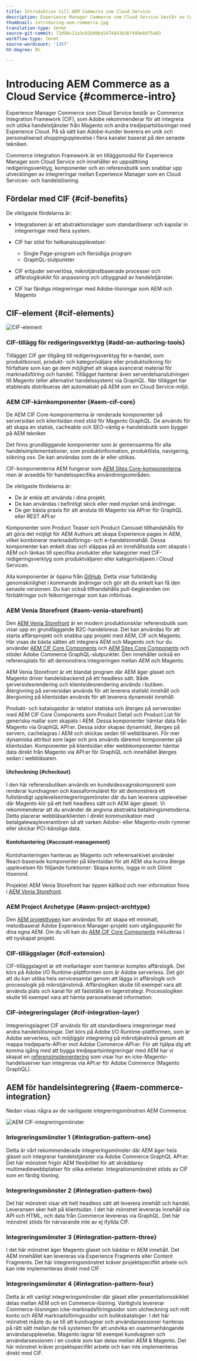 ```yaml
---
title: Introduktion till AEM Commerce som Cloud Service
description: Experience Manager Commerce som Cloud Service består av Commerce Integration Framework (CIF), som Adobe rekommenderar för att integrera och utöka handelstjänster från Magento och andra tredjepartslösningar med Experience Cloud.
thumbnail: introducing-aem-commerce.jpg
translation-type: tm+mt
source-git-commit: 72d98c21a3c02b98bd2474843b36f499e8d75a03
workflow-type: tm+mt
source-wordcount: '1357'
ht-degree: 0%

---
```



# Introducing AEM Commerce as a Cloud Service {#commerce-intro}

Experience Manager Commerce som Cloud Service består av Commerce Integration Framework (CIF), som Adobe rekommenderar för att integrera och utöka handelstjänster från Magento och andra tredjepartslösningar med Experience Cloud. På så sätt kan Adobe-kunder leverera en unik och personaliserad shoppingupplevelse i flera kanaler baserat på den senaste tekniken.

Commerce Integration Framework är en tilläggsmodul för Experience Manager som Cloud Service och innehåller en uppsättning redigeringsverktyg, komponenter och en referensbutik som snabbar upp utvecklingen av integreringar mellan Experience Manager som en Cloud Services- och handelslösning.

## Fördelar med CIF {#cif-benefits}

De viktigaste fördelarna är:

* Integrationen är ett abstraktionslager som standardiserar och kapslar in integreringar med flera system.

* CIF har stöd för helkanalsupplevelser:

   * Single Page-program och flersidiga program
   * GraphQL-slutpunkter

* CIF erbjuder serverlösa, mikrotjänstbaserade processer och affärslogikskikt för anpassning och utbyggnad av handelstjänster.

* CIF har färdiga integreringar med Adobe-lösningar som AEM och Magento

## CIF-element {#cif-elements}

![CIF-element](/help/commerce-cloud/assets/cif-overview1.jpg)


### CIF-tillägg för redigeringsverktyg {#add-on-authoring-tools}

Tillägget CIF ger tillgång till redigeringsverktyg för e-handel, som produktkonsol, produkt- och kategoriväljare eller produktsökning för författare som kan ge dem möjlighet att skapa avancerat material för marknadsföring och handel. Tillägget hanterar även serverdelsanslutningen till Magento (eller alternativt handelssystem) via GraphQL. När tillägget har etablerats distribueras det automatiskt på AEM som en Cloud Service-miljö.

### AEM CIF-kärnkomponenter {#aem-cif-core}

De AEM CIF Core-komponenterna är renderade komponenter på serversidan och klientsidan med stöd för Magento GraphQL. De används för att skapa en statisk, cacheable och SEO-vänlig e-handelsbutik som bygger på AEM tekniker.

Det finns grundläggande komponenter som är gemensamma för alla handelsimplementationer, som produktinformation, produktlista, navigering, sökning osv. De kan användas som de är eller utökas.

CIF-komponenterna [](https://github.com/adobe/aem-core-cif-components) AEM fungerar som [AEM Sites Core-komponenterna](https://github.com/adobe/aem-core-wcm-components) men är avsedda för handelsspecifika användningsområden.

De viktigaste fördelarna är:

* De är enkla att använda i dina projekt.
* De kan användas i befintligt skick eller med mycket små ändringar.
* De ger bästa praxis för att ansluta till Magento via API:er för GraphQL eller REST API:er

Komponenter som Product Teaser och Product Carousel tillhandahålls för att göra det möjligt för AEM Authors att skapa Experience pages in AEM, vilket kombinerar marknadsförings- och e-handelsinnehåll. Dessa komponenter kan enkelt dras och släppas på en innehållssida som skapats i AEM och länkas till specifika produkter eller kategorier med CIF-redigeringsverktyg som produktväljaren eller kategoriväljaren i Cloud Servicen.

Alla komponenter är öppna från [GitHub](https://github.com/adobe/aem-core-cif-components). Detta visar fullständig genomskinlighet i kommande ändringar och gör att du enkelt kan få den senaste versionen. Du kan också tillhandahålla pull-begäranden om förbättringar och felkorrigeringar som kan införlivas.

### AEM Venia Storefront {#aem-venia-storefront}

Den [AEM Venia Storefront](https://github.com/adobe/aem-cif-guides-venia) är en modern produktionsklar referensbutik som visar upp en grundläggande B2C-handelsresa. Det kan användas för att starta affärsprojekt och snabba upp projekt med AEM, CIF och Magento. Här visas de bästa sätten att integrera AEM och Magento och hur du använder [AEM CIF Core Components](https://github.com/adobe/aem-core-cif-components) och [AEM Sites Core Components](https://github.com/adobe/aem-core-wcm-components) och stöder Adobe Commerce GraphQL-slutpunkter. Den innehåller också en referensplats för att demonstrera integreringen mellan AEM och Magento.

AEM Venia Storefront är ett blandat program där AEM äger glaset och Magento driver handelsbackend på ett headless sätt. Både serversidesrendering och klientsidesrendering används i butiken. Återgivning på serversidan används för att leverera statiskt innehåll och återgivning på klientsidan används för att leverera dynamiskt innehåll.

Produkt- och katalogsidor är relativt statiska och återges på serversidan med AEM CIF Core Components som Product Detail och Product List för generiska mallar som skapats i AEM. Dessa komponenter hämtar data från Magento via GraphQL API:er.
Dessa sidor skapas dynamiskt, återges på servern, cachelagras i AEM och skickas sedan till webbläsaren.
För mer dynamiska attribut som lager och pris används däremot komponenter på klientsidan. Komponenter på klientsidan eller webbkomponenter hämtar data direkt från Magento via API:er för GraphQL och innehållet återges sedan i webbläsaren.

#### Utcheckning {#checkout}

I den här referensbutiken används en kundsidesvagnskomponent som renderar kundvagnen och kassaformuläret för att demonstrera ett fullständigt upplevelseintegreringsmönster där du kan leverera upplevelser där Magento kör på ett helt headless sätt och AEM äger glaset. Vi rekommenderar att du använder de angivna abstrakta betalningsmetoderna. Detta placerar webbläsarklienten i direkt kommunikation med betalgatewayleverantören så att varken Adobe- eller Magento-moln rymmer eller skickar PCI-känsliga data.

#### Kontohantering {#account-management}

Kontohanteringen hanteras av Magento och referensarkivet använder React-baserade komponenter på klientsidan för att AEM ska kunna återge upplevelsen för följande funktioner: Skapa konto, logga in och Glömt lösenord.

Projektet AEM Venia Storefront har öppen källkod och mer information finns i [AEM Venia Storefront](https://github.com/adobe/aem-cif-guides-venia).

### AEM Project Archetype {#aem-project-archtype}

Den [AEM projekttypen](https://docs.adobe.com/content/help/en/experience-manager-core-components/using/developing/archetype/overview.html) kan användas för att skapa ett minimalt, metodbaserat Adobe Experience Manager-projekt som utgångspunkt för dina egna AEM. Om du vill kan du [AEM CIF Core Components](https://github.com/adobe/aem-core-cif-components) inkluderas i ett nyskapat projekt.

### CIF-tilläggslager {#cif-extension}

CIF-tilläggslagret är ett mellanlager som hanterar komplex affärslogik. Det körs på Adobe I/O Runtime-plattformen som är Adobe serverless. Det gör att du kan utöka hela servicesamtal genom att lägga in affärslogik och processlogik på mikrotjänstnivå. Affärslogiken skulle till exempel vara att använda plats och kanal för att fastställa en lagerstrategi. Processlogiken skulle till exempel vara att hämta personaliserad information.

### CIF-integreringslager {#cif-integration-layer}

Integreringslagret CIF används för att standardisera integreringar med andra handelslösningar. Det körs på Adobe I/O Runtime-plattformen, som är Adobe serverless, och möjliggör integrering på mikrotjänstnivå genom att mappa tredjeparts-API:er mot Adobe Commerce-API:er. För att hjälpa dig att komma igång med att bygga tredjepartsintegreringar med AEM har vi skapat en [referensimplementering](https://github.com/adobe/commerce-cif-graphql-integration-reference) som visar hur en icke-Magento-handelsserver kan integreras via API:er för Adobe Commerce (Magento GraphQL).

## AEM för handelsintegrering {#aem-commerce-integration}

Nedan visas några av de vanligaste integreringsmönstren AEM Commerce.

![AEM CIF-integreringsmönster](/help/commerce-cloud/assets/aem-cif-integration-patterns-updated.JPG)


### Integreringsmönster 1 {#integration-pattern-one}

Detta är vårt rekommenderade integreringsmönster där AEM äger hela glaset och integrerar handelstjänster via Adobe Commerce GraphQL API:er. Det här mönstret frigör AEM flexibilitet för att skräddarsy multimediewebbplatser för olika enheter. Integrationsmönstret stöds av CIF som en färdig lösning.


### Integreringsmönster 2 {#integration-pattern-two}

Det här mönstret visar ett helt headless sätt att leverera innehåll och handel. Leveransen sker helt på klientsidan. I det här mönstret levereras innehåll via API och HTML, och data från Commerce levereras via GraphQL. Det här mönstret stöds för närvarande inte av ej ifyllda CIF.


### Integreringsmönster 3 {#integration-pattern-three}

I det här mönstret äger Magento glaset och bäddar in AEM innehåll. Det AEM innehållet kan levereras via Experience Fragments eller Content Fragments. Det här integreringsmönstret kräver projektspecifikt arbete och kan inte implementeras direkt med CIF.


### Integreringsmönster 4 {#integration-pattern-four}

Detta är ett vanligt integreringsmönster där glaset eller presentationsskiktet delas mellan AEM och en Commerce-lösning. Vanligtvis levererar Commerce-lösningen icke-marknadsföringssidor som utcheckning och mitt konto och AEM marknadsföringssidor och butikskataloger. I det här mönstret måste du se till att kundvagnar och användarsessioner hanteras på rätt sätt mellan de två systemen för att undvika en osammanhängande användarupplevelse. Magento lagrar till exempel kundvagnen och användarsessionen i en cookie som kan delas mellan AEM &amp; Magento. Det här mönstret kräver projektspecifikt arbete och kan inte implementeras direkt med CIF.
